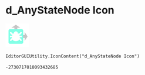 # d_AnyStateNode Icon
![](/img/d_AnyStateNode%20Icon.png)

``` CSharp
EditorGUIUtility.IconContent("d_AnyStateNode Icon")
```
```
-2730717010093432685
```
